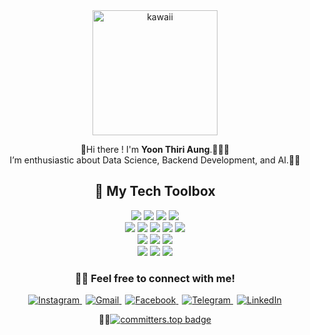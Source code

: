 <div align="center">
  <img src="https://github.com/user-attachments/assets/9f9362ce-61b5-4f64-994a-c4d0fd6dcc7f" alt="kawaii" width="200">
  
  🥑Hi there ! I'm **Yoon Thiri Aung**.🧸🎀🫧<br> 
  I’m enthusiastic about Data Science, Backend Development, and AI.🤖✨


</div>


<div align="center" >

## 🧋 My Tech Toolbox


<!-- Tech badge rows -->

  <img src="https://img.shields.io/badge/Python-3776AB?style=for-the-badge&logo=python&logoColor=white"/>
 <img src="https://img.shields.io/badge/Java-007396?style=for-the-badge&logo=java&logoColor=white"/>
  
  <img src="https://img.shields.io/badge/FastAPI-009688?style=for-the-badge&logo=fastapi&logoColor=white"/>
  <img src="https://img.shields.io/badge/Django-092E20?style=for-the-badge&logo=django&logoColor=white"/>

  
<br>
<img src="https://img.shields.io/badge/Scikit--Learn-F7931E?style=for-the-badge&logo=scikit-learn&logoColor=white"/>
  <img src="https://img.shields.io/badge/LangChain-4B0082?style=for-the-badge&logoColor=white"/>
  <img src="https://img.shields.io/badge/Numpy-013243?style=for-the-badge&logo=numpy&logoColor=white"/>
  <img src="https://img.shields.io/badge/Pandas-150458?style=for-the-badge&logo=pandas&logoColor=white"/>
  <img src="https://img.shields.io/badge/Jupyter-F37626?style=for-the-badge&logo=jupyter&logoColor=white"/>
  <br>
  <img src="https://img.shields.io/badge/MySQL-4479A1?style=for-the-badge&logo=mysql&logoColor=white"/>
  <img src="https://img.shields.io/badge/MongoDB-47A248?style=for-the-badge&logo=mongodb&logoColor=white"/>
  <img src="https://img.shields.io/badge/SQLite-003B57?style=for-the-badge&logo=sqlite&logoColor=white"/>


<br>
  <img src="https://img.shields.io/badge/HTML5-E34F26?style=for-the-badge&logo=html5&logoColor=white"/>
  <img src="https://img.shields.io/badge/CSS3-1572B6?style=for-the-badge&logo=css3&logoColor=white"/>
  <img src="https://img.shields.io/badge/JavaScript-F7DF1E?style=for-the-badge&logo=javascript&logoColor=black"/>


</div>


<div align="center" >
  
### 🎨📩 Feel free to connect with me!

  
<a href="https://www.instagram.com/yoonthiri_ag" target="_blank" style="margin-right:6px;">
  <img src="https://img.shields.io/badge/Instagram-E4405F?style=flat&logo=instagram&logoColor=white" alt="Instagram" />
</a>

<a href="mailto:yoonthiriaung04@gmail.com" style="margin-right:6px;">
  <img src="https://img.shields.io/badge/Gmail-D14836?style=flat&logo=gmail&logoColor=white" alt="Gmail" />
</a>

<a href="https://www.facebook.com/yoonthiriaung04" target="_blank" style="margin-right:6px;">
  <img src="https://img.shields.io/badge/Facebook-1877F2?style=flat&logo=facebook&logoColor=white" alt="Facebook" />
</a>
<a href="https://t.me/yoonthiri04" target="_blank" style="margin-right:6px;">
  <img src="https://img.shields.io/badge/Telegram-2CA5E0?style=flat&logo=telegram&logoColor=white" alt="Telegram" />
</a>

<a href="https://www.linkedin.com/in/yoon-thiri-aung-497a6929a" target="_blank">
  <img src="https://img.shields.io/badge/LinkedIn-Connect-blue?style=flat&logo=linkedin" alt="LinkedIn" />
</a>
  
🫧🐚[![committers.top badge](https://user-badge.committers.top/myanmar/yoon-thiri04.svg)](https://user-badge.committers.top/myanmar/yoon-thiri04)

  </div>
